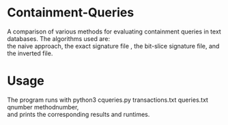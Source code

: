 # Containment-Queries
A comparison of various methods for evaluating containment queries in text databases. The algorithms used are:  
the naive approach, the exact signature file , the bit-slice signature file, and the inverted file.

# Usage

The program runs with python3 cqueries.py transactions.txt queries.txt qnumber methodnumber,  
and prints the corresponding results and runtimes.
